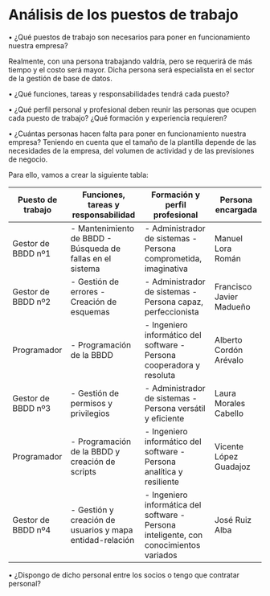 # Análisis de los puestos de trabajo

• ¿Qué puestos de trabajo son necesarios para poner en funcionamiento nuestra
empresa?

Realmente, con una persona trabajando valdría, pero se requerirá de más tiempo
y el costo será mayor. Dicha persona será especialista en el sector de la 
gestión de base de datos.

• ¿Qué funciones, tareas y responsabilidades tendrá cada puesto?

• ¿Qué perfil personal y profesional deben reunir las personas que ocupen cada
puesto de trabajo? ¿Qué formación y experiencia requieren?

• ¿Cuántas personas hacen falta para poner en funcionamiento nuestra empresa?
Teniendo en cuenta que el tamaño de la plantilla depende de las necesidades de
la empresa, del volumen de actividad y de las previsiones de negocio.


Para ello, vamos a crear la siguiente tabla:

| Puesto de trabajo | Funciones, tareas y responsabilidad | Formación y perfil profesional | Persona encargada |
|-------------------|-------------------------------------|---------------------------------|-------------------------------------|
|Gestor de BBDD nº1 | - Mantenimiento de BBDD - Búsqueda de fallas en el sistema  | - Administrador de sistemas - Persona comprometida, imaginativa | Manuel Lora Román |
|Gestor de BBDD nº2 | - Gestión de errores - Creación de esquemas | - Administrador de sistemas - Persona capaz, perfeccionista | Francisco Javier Madueño |
|Programador | - Programación de la BBDD | - Ingeniero informático del software - Persona cooperadora y resoluta | Alberto Cordón Arévalo |
|Gestor de BBDD nº3 | - Gestión de permisos y privilegios | - Administrador de sistemas - Persona versátil y eficiente | Laura Morales Cabello |
|Programador | - Programación de la BBDD y creación de scripts | - Ingeniero informático del software - Persona analítica y resiliente | Vicente López Guadajoz |
|Gestor de BBDD nº4 | - Gestión y creación de usuarios y mapa entidad-relación | - Ingeniero informática del software - Persona inteligente, con conocimientos variados | José Ruiz Alba |

• ¿Dispongo de dicho personal entre los socios o tengo que contratar personal?
